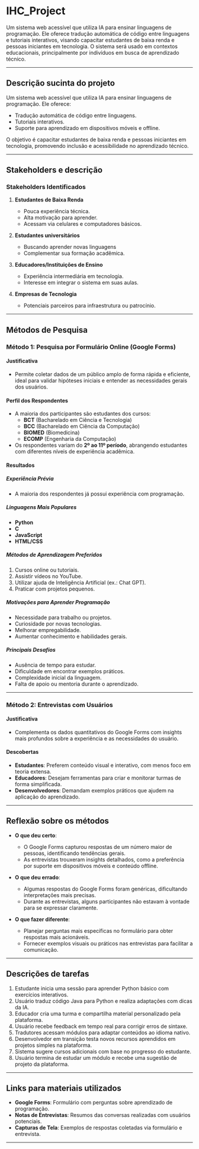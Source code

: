 # IHC_Project

Um sistema web acessível que utiliza IA para ensinar linguagens de programação. Ele oferece tradução automática de código entre linguagens e tutoriais interativos, visando capacitar estudantes de baixa renda e pessoas iniciantes em tecnologia. O sistema será usado em contextos educacionais, principalmente por indivíduos em busca de aprendizado técnico.

---

## Descrição sucinta do projeto

Um sistema web acessível que utiliza IA para ensinar linguagens de programação. Ele oferece:
- Tradução automática de código entre linguagens.
- Tutoriais interativos.
- Suporte para aprendizado em dispositivos móveis e offline.

O objetivo é capacitar estudantes de baixa renda e pessoas iniciantes em tecnologia, promovendo inclusão e acessibilidade no aprendizado técnico.

---

## Stakeholders e descrição

### **Stakeholders Identificados**
1. **Estudantes de Baixa Renda**  
   - Pouca experiência técnica.  
   - Alta motivação para aprender.  
   - Acessam via celulares e computadores básicos.
     
2. **Estudantes universitários**
   - Buscando aprender novas linguagens
   - Complementar sua formação acadêmica.
  
3. **Educadores/Instituições de Ensino**  
   - Experiência intermediária em tecnologia.  
   - Interesse em integrar o sistema em suas aulas.

4. **Empresas de Tecnologia**  
   - Potenciais parceiros para infraestrutura ou patrocínio.

---

## Métodos de Pesquisa

### **Método 1: Pesquisa por Formulário Online (Google Forms)**

#### **Justificativa**
- Permite coletar dados de um público amplo de forma rápida e eficiente, ideal para validar hipóteses iniciais e entender as necessidades gerais dos usuários.

#### **Perfil dos Respondentes**
- A maioria dos participantes são estudantes dos cursos:
  - **BCT** (Bacharelado em Ciência e Tecnologia)
  - **BCC** (Bacharelado em Ciência da Computação)
  - **BIOMED** (Biomedicina)
  - **ECOMP** (Engenharia da Computação)
- Os respondentes variam do **2º ao 11º período**, abrangendo estudantes com diferentes níveis de experiência acadêmica.

#### **Resultados**

##### **Experiência Prévia**
- A maioria dos respondentes já possui experiência com programação.

##### **Linguagens Mais Populares**
- **Python**
- **C**
- **JavaScript**
- **HTML/CSS**

##### **Métodos de Aprendizagem Preferidos**
1. Cursos online ou tutoriais.
2. Assistir vídeos no YouTube.
3. Utilizar ajuda de Inteligência Artificial (ex.: Chat GPT).
4. Praticar com projetos pequenos.

##### **Motivações para Aprender Programação**
- Necessidade para trabalho ou projetos.
- Curiosidade por novas tecnologias.
- Melhorar empregabilidade.
- Aumentar conhecimento e habilidades gerais.

##### **Principais Desafios**
- Ausência de tempo para estudar.
- Dificuldade em encontrar exemplos práticos.
- Complexidade inicial da linguagem.
- Falta de apoio ou mentoria durante o aprendizado.

---

### **Método 2: Entrevistas com Usuários**

#### **Justificativa**
- Complementa os dados quantitativos do Google Forms com insights mais profundos sobre a experiência e as necessidades do usuário.

#### **Descobertas**
- **Estudantes**: Preferem conteúdo visual e interativo, com menos foco em teoria extensa.
- **Educadores**: Desejam ferramentas para criar e monitorar turmas de forma simplificada.
- **Desenvolvedores**: Demandam exemplos práticos que ajudem na aplicação do aprendizado.

---

## Reflexão sobre os métodos

- **O que deu certo**:  
  - O Google Forms capturou respostas de um número maior de pessoas, identificando tendências gerais.
  - As entrevistas trouxeram insights detalhados, como a preferência por suporte em dispositivos móveis e conteúdo offline.

- **O que deu errado**:  
  - Algumas respostas do Google Forms foram genéricas, dificultando interpretações mais precisas.
  - Durante as entrevistas, alguns participantes não estavam à vontade para se expressar claramente.

- **O que fazer diferente**:  
  - Planejar perguntas mais específicas no formulário para obter respostas mais acionáveis.
  - Fornecer exemplos visuais ou práticos nas entrevistas para facilitar a comunicação.

---

## Descrições de tarefas

1. Estudante inicia uma sessão para aprender Python básico com exercícios interativos.  
2. Usuário traduz código Java para Python e realiza adaptações com dicas da IA.  
3. Educador cria uma turma e compartilha material personalizado pela plataforma.  
4. Usuário recebe feedback em tempo real para corrigir erros de sintaxe.  
5. Tradutores acessam módulos para adaptar conteúdos ao idioma nativo.  
6. Desenvolvedor em transição testa novos recursos aprendidos em projetos simples na plataforma.  
7. Sistema sugere cursos adicionais com base no progresso do estudante.  
8. Usuário termina de estudar um módulo e recebe uma sugestão de projeto da plataforma.

---

## Links para materiais utilizados

- **Google Forms**: Formulário com perguntas sobre aprendizado de programação.  
- **Notas de Entrevistas**: Resumos das conversas realizadas com usuários potenciais.  
- **Capturas de Tela**: Exemplos de respostas coletadas via formulário e entrevista.

---
